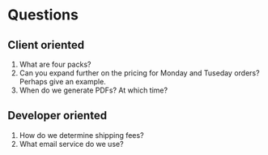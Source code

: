 # Questions

## Client oriented

1. What are four packs?
2. Can you expand further on the pricing for Monday and Tuseday orders? Perhaps
give an example.
3. When do we generate PDFs? At which time?

## Developer oriented

1. How do we determine shipping fees?
2. What email service do we use?
